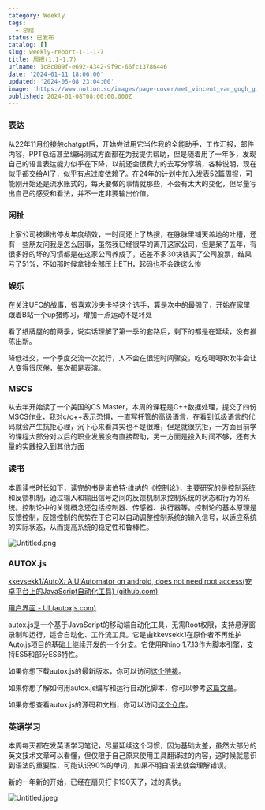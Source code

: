 ```yaml
---
category: Weekly
tags:
  - 总结
status: 已发布
catalog: []
slug: weekly-report-1-1-1-7
title: 周报(1.1-1.7)
urlname: 1c8c009f-e692-4342-9f9c-66fc13786446
date: '2024-01-11 18:06:00'
updated: '2024-05-08 23:04:00'
image: 'https://www.notion.so/images/page-cover/met_vincent_van_gogh_ginoux.jpg'
published: 2024-01-08T08:00:00.000Z
---
```


### 表达


从22年11月份接触chatgpt后，开始尝试用它当作我的全能助手，工作汇报，邮件内容，PPT总结甚至编码测试方面都在为我提供帮助，但是随着用了一年多，发现自己的语言表达能力似乎在下降，以前还会很费力的去写分享稿，各种说明，现在似乎都交给AI了，似乎有点过度依赖了。在24年的计划中加入发表52篇周报，可能刚开始还是流水账式的，每天要做的事情就那些，不会有太大的变化，但尽量写出自己的感受和看法，并不一定非要输出价值。


### 闲扯


上家公司被爆出停发年度绩效，一时间还上了热搜，在脉脉里铺天盖地的吐槽，还有一些朋友问我是怎么回事，虽然我已经很早的离开这家公司，但是呆了五年，有很多好的坏的习惯都是在这家公司养成了，还差不多30块钱买了公司股票，结果亏了51%，不如那时候拿钱全部压上ETH，起码也不会跌这么惨


### 娱乐


在关注UFC的战事，很喜欢沙夫卡特这个选手，算是次中的最强了，开始在家里跟着B站一个up猪练习，增加一点运动不是坏处


看了纸牌屋的前两季，说实话理解了第一季的套路后，剩下的都是在延续，没有推陈出新。


降低社交，一个季度交流一次就行，人不会在很短时间骤变，吃吃喝喝吹吹牛会让人变得很厌倦，每次都是表演。


### MSCS


从去年开始读了一个美国的CS Master，本周的课程是C++数据处理，提交了四份MSCS作业，我对c/c++表示恐惧，一直写托管的高级语言，在看到低级语言的代码就会产生抗拒心理，沉下心来看其实也不是很难，但是就很抗拒，一方面目前学的课程大部分对以后的职业发展没有直接帮助，另一方面是投入时间不够，还有大量的实践投入到其他方面


### 读书


本周读书时长如下，读完的书是诺伯特·维纳的《控制论》，主要研究的是控制系统和反馈机制，通过输入和输出信号之间的反馈机制来控制系统的状态和行为的系统。控制论中的关键概念还包括控制器、传感器、执行器等。控制论的基本原理是反馈控制，反馈控制的优势在于它可以自动调整控制系统的输入信号，以适应系统的实际状态，从而提高系统的稳定性和鲁棒性。


![Untitled.png](https://prod-files-secure.s3.us-west-2.amazonaws.com/5d24fe63-e567-4804-86f9-9fdc62e13082/4d744901-b410-4924-8554-36cce6e9aab7/Untitled.png?X-Amz-Algorithm=AWS4-HMAC-SHA256&X-Amz-Content-Sha256=UNSIGNED-PAYLOAD&X-Amz-Credential=ASIAZI2LB4663M6LGEHZ%2F20250129%2Fus-west-2%2Fs3%2Faws4_request&X-Amz-Date=20250129T053602Z&X-Amz-Expires=3600&X-Amz-Security-Token=IQoJb3JpZ2luX2VjEHsaCXVzLXdlc3QtMiJIMEYCIQDx7oEYn08jURaR2Kyd6INkluCSHW%2F%2BHeFXK%2FXqTEql3QIhALk33vwB5H%2F9%2FLtt3kHepo367n4K1HlCAiDMT7qPCgEPKogECIT%2F%2F%2F%2F%2F%2F%2F%2F%2F%2FwEQABoMNjM3NDIzMTgzODA1IgweBCdy2k%2F1HPYB%2ByUq3AOdm3z1%2BUHH9fg35J%2BTCUoO9OE4d3uk2jiXLN5AOzcBc9iPXWtxCODUygcAAEONDFU%2FzHjKJhvsT3V%2BhoI4RDdCnhKNE9DBucL10lCh9Yfdd7uNJ%2BGLZivTYmF3d2OkkIO5lwohGbnOvWhIq5rijLbZWHAVvzIV%2B8WPjDF3d3WWERGidbWFcbaURxj3wU%2FAGzOUyq1RAllU7YUTwXe%2BCDDOLZ7tbULkyiqZ1KZv2w2MQ6B5w393avRKEcma2NkZQDvorkssxhyH6u6Zg4uq7DbYOB4PB%2FEmtfTk1%2Fs1Frn0lLwEqJaOEwPHj9B8xGUepXjdj3BJYIRIiMs%2FMO6JHUyN8m5z63RcI1dbGYgtrSETSaaNKhw4QCvbo9yoZGzm8M%2FhG%2B22telCZoiaFS1Jwvmi%2Fs5IDw41iOeRTczRu%2FhqzlxEA%2FaaKWNZ2qoQabKkw36Uo9eT9UN%2BPAyyeid%2BYrO23McJatkR%2B11DwzXfjHbRojlziNIqJWre1BeoylJP69lUw9v7iVH2zdYbT43Ff%2FfH%2BozKTmOJVelM6boMKjey4ynIMm1sA1wetlHsL6Zy09l10E8fxgRXtgO331QBs45borULdCR1UF3HjUGye7vyr5yq1uENc2WYGAILJjCeu%2Ba8BjqkAVOzRCwlHKRxQhBGzrt%2F5Ui1wf%2BMZiZT5SP3lKv%2FWTZPQxRBtv1iESKcVe9U9wO6s2yszwwrm71WrBqkk8KqUbriwQMUf1BDF105IVLxzkGRKXKpffQW5xlJmHRDo45Z8Y6SsMkHLfZnJX2FyjuU21nEK%2F0hHoKhoOsGcWGi7ehpSvwyV6Jr49%2Fioe82YS8fpQTWr7D5sjsD4ZK63QZLER3e95co&X-Amz-Signature=1f4e64102771a15ac6951aa925b006f98f8c1efccb2c50b1ccc68f4384814c78&X-Amz-SignedHeaders=host&x-id=GetObject)


### AUTOX.js


[kkevsekk1/AutoX: A UiAutomator on android, does not need root access(安卓平台上的JavaScript自动化工具) (github.com)](https://github.com/kkevsekk1/AutoX)


[用户界面 - UI (autoxjs.com)](http://doc.autoxjs.com/#/ui)


autox.js是一个基于JavaScript的移动端自动化工具，无需Root权限，支持悬浮窗录制和运行，适合自动化、工作流工具。它是由kkevsekk1在原作者不再维护Auto.js项目的基础上继续开发的一个分支。它使用Rhino 1.7.13作为脚本引擎，支持ES5和部分ES6特性。


如果你想下载autox.js的最新版本，你可以访问[这个链接](https://github.com/kkevsekk1/AutoX/releases)。


如果你想了解如何用autox.js编写和运行自动化脚本，你可以参考[这篇文章](https://www.cnblogs.com/ghj1976/p/autoxjs.html)。


如果你想查看autox.js的源码和文档，你可以访问[这个仓库](https://github.com/kkevsekk1/AutoX)。


### 英语学习


本周每天都在发英语学习笔记，尽量延续这个习惯，因为基础太差，虽然大部分的英文技术文章可以看懂，但仅限于自己原来使用工具翻译过的内容，这时候就意识到语法的重要性，可能认识90%的单词，如果不明白语法就会理解错误。


新的一年新的开始，已经在扇贝打卡190天了，过的真快。


![Untitled.jpeg](https://prod-files-secure.s3.us-west-2.amazonaws.com/5d24fe63-e567-4804-86f9-9fdc62e13082/c04d3014-4bd3-4142-a613-19220f0a3512/Untitled.jpeg?X-Amz-Algorithm=AWS4-HMAC-SHA256&X-Amz-Content-Sha256=UNSIGNED-PAYLOAD&X-Amz-Credential=ASIAZI2LB4663M6LGEHZ%2F20250129%2Fus-west-2%2Fs3%2Faws4_request&X-Amz-Date=20250129T053602Z&X-Amz-Expires=3600&X-Amz-Security-Token=IQoJb3JpZ2luX2VjEHsaCXVzLXdlc3QtMiJIMEYCIQDx7oEYn08jURaR2Kyd6INkluCSHW%2F%2BHeFXK%2FXqTEql3QIhALk33vwB5H%2F9%2FLtt3kHepo367n4K1HlCAiDMT7qPCgEPKogECIT%2F%2F%2F%2F%2F%2F%2F%2F%2F%2FwEQABoMNjM3NDIzMTgzODA1IgweBCdy2k%2F1HPYB%2ByUq3AOdm3z1%2BUHH9fg35J%2BTCUoO9OE4d3uk2jiXLN5AOzcBc9iPXWtxCODUygcAAEONDFU%2FzHjKJhvsT3V%2BhoI4RDdCnhKNE9DBucL10lCh9Yfdd7uNJ%2BGLZivTYmF3d2OkkIO5lwohGbnOvWhIq5rijLbZWHAVvzIV%2B8WPjDF3d3WWERGidbWFcbaURxj3wU%2FAGzOUyq1RAllU7YUTwXe%2BCDDOLZ7tbULkyiqZ1KZv2w2MQ6B5w393avRKEcma2NkZQDvorkssxhyH6u6Zg4uq7DbYOB4PB%2FEmtfTk1%2Fs1Frn0lLwEqJaOEwPHj9B8xGUepXjdj3BJYIRIiMs%2FMO6JHUyN8m5z63RcI1dbGYgtrSETSaaNKhw4QCvbo9yoZGzm8M%2FhG%2B22telCZoiaFS1Jwvmi%2Fs5IDw41iOeRTczRu%2FhqzlxEA%2FaaKWNZ2qoQabKkw36Uo9eT9UN%2BPAyyeid%2BYrO23McJatkR%2B11DwzXfjHbRojlziNIqJWre1BeoylJP69lUw9v7iVH2zdYbT43Ff%2FfH%2BozKTmOJVelM6boMKjey4ynIMm1sA1wetlHsL6Zy09l10E8fxgRXtgO331QBs45borULdCR1UF3HjUGye7vyr5yq1uENc2WYGAILJjCeu%2Ba8BjqkAVOzRCwlHKRxQhBGzrt%2F5Ui1wf%2BMZiZT5SP3lKv%2FWTZPQxRBtv1iESKcVe9U9wO6s2yszwwrm71WrBqkk8KqUbriwQMUf1BDF105IVLxzkGRKXKpffQW5xlJmHRDo45Z8Y6SsMkHLfZnJX2FyjuU21nEK%2F0hHoKhoOsGcWGi7ehpSvwyV6Jr49%2Fioe82YS8fpQTWr7D5sjsD4ZK63QZLER3e95co&X-Amz-Signature=7aad75e718fc63bc8198397e43dd4fd9833fbf6831728b45228f3ed6c35a84ba&X-Amz-SignedHeaders=host&x-id=GetObject)

